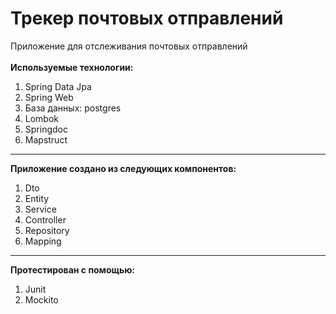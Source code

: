 # Трекер почтовых отправлений
Приложение для отслеживания почтовых отправлений
<br/>
<br/>
<b>Используемые технологии:</b>
  <ol>
    <li>Spring Data Jpa</li>
    <li>Spring Web</li>
    <li>База данных: postgres</li>
    <li>Lombok</li>
    <li>Springdoc</li>
    <li>Mapstruct</li>
  </ol>
<hr/>
<b>Приложение создано из следующих компонентов:</b>
  <ol>
    <li>Dto</li>
    <li>Entity</li>
    <li>Service</li>
    <li>Controller</li>
    <li>Repository</li>
    <li>Mapping</li>
  </ol>
<hr/>
<b>Протестирован с помощью:</b>
 <ol>
    <li>Junit</li>
    <li>Mockito</li>
  </ol>
